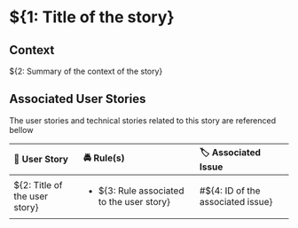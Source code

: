# ${1: Title of the story}

## Context

${2: Summary of the context of the story}

## Associated User Stories

The user stories and technical stories related to this story
are referenced bellow

| 📖 User Story | 🚔 Rule(s) | 🏷 Associated Issue |
|:--------------|:-------------|:------------------|
| ${2: Title of the user story} | <ul><li>${3: Rule associated to the user story}</li></ul> | #${4: ID of the associated issue} |
